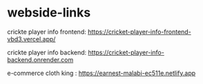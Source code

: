 # webside-links

crickte player info frontend: https://cricket-player-info-frontend-vbd3.vercel.app/

crickte player info backend: https://cricket-player-info-backend.onrender.com

e-commerce cloth king : https://earnest-malabi-ec511e.netlify.app


